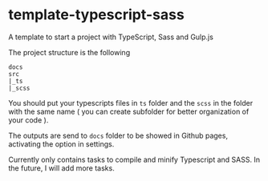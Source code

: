# template-typescript-sass
A template to start a project with TypeScript, Sass and Gulp.js

The project structure is the following
```
docs
src
|_ts
|_scss

```
You should put your typescripts files in `ts` folder and the `scss` in the folder with the same name ( you can create subfolder for better organization of your code ).

The outputs are send to `docs` folder to be showed in Github pages, activating the option in settings.

Currently only contains tasks to compile and minify Typescript and SASS. In the future, I will add more tasks.